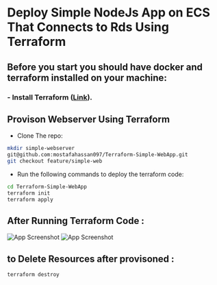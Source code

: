 # Deploy Simple NodeJs App on ECS That Connects to Rds Using Terraform

## Before you start you should have docker and terraform installed on your machine:

### - Install Terraform  ([Link](https://developer.hashicorp.com/terraform/tutorials/aws-get-started/install-cli)).

## Provison Webserver Using Terraform
* Clone The repo:
```sh
mkdir simple-webserver 
git@github.com:mostafahassan097/Terraform-Simple-WebApp.git 
git checkout feature/simple-web
```
- Run the following commands to deploy the terraform code: 
```sh
cd Terraform-Simple-WebApp
terraform init 
terraform apply 
```

## After Running Terraform Code  :

![App Screenshot](https://github.com/mostafahassan097/Terraform-Simple-WebApp/blob/feature/simple-web/Screenshots/1.png)
![App Screenshot](https://github.com/mostafahassan097/Terraform-Simple-WebApp/blob/feature/simple-web/Screenshots/2.png)

## to Delete Resources after provisoned  :
```sh
terraform destroy
```